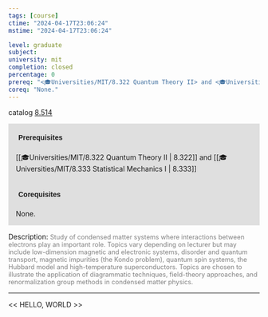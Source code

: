 ```yaml
---
tags: [course]
ctime: "2024-04-17T23:06:24"
mstime: "2024-04-17T23:06:24"

level: graduate
subject: 
university: mit
completion: closed
percentage: 0
prereq: "<🎓Universities/MIT/8.322 Quantum Theory II> and <🎓Universities/MIT/8.333 Statistical Mechanics I>"
coreq: "None."
---
```


catalog [8.514](http://student.mit.edu/catalog/m8b.html#8.514)

<span style="display: block; padding: 15px; background-color: rgb(100, 100, 100, 0.2);"><font id="m_prereq3746_0" style="display: block; font-family: Arial, sans-serif; font-weight: bold; padding: 5px">Prerequisites</font><br><span id="prereq3746_0">[[🎓Universities/MIT/8.322 Quantum Theory II | 8.322]] and [[🎓Universities/MIT/8.333 Statistical Mechanics I | 8.333]]</span></span>
<span style="display: block; padding: 15px; background-color: rgb(100, 100, 100, 0.2);"><font id="m_coreq3746_0" style="display: block; font-family: Arial, sans-serif; font-weight: bold; padding: 5px">Corequisites</font><br><span id="coreq3746_0">None.</span></span>

<font style="">Description:</font>
<font style="color: grey; font-size: 0.8rem;">Study of condensed matter systems where interactions between electrons play an important role. Topics vary depending on lecturer but may include low-dimension magnetic and electronic systems, disorder and quantum transport, magnetic impurities (the Kondo problem), quantum spin systems, the Hubbard model and high-temperature superconductors. Topics are chosen to illustrate the application of diagrammatic techniques, field-theory approaches, and renormalization group methods in condensed matter physics.</font>



---

<< HELLO, WORLD >>
